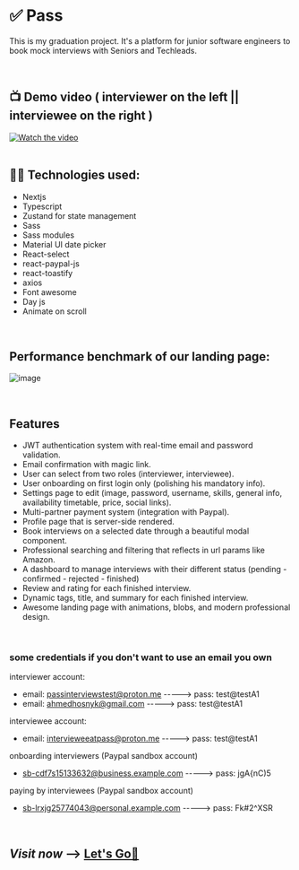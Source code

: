 # ✅ Pass
This is my graduation project. It's a platform for junior software engineers to book mock interviews with Seniors and Techleads. 

<br/>

## 📺 Demo video ( interviewer on the left || interviewee on the right )
<a href="https://www.youtube.com/watch?v=LVI-IXE5Ixw" target="_blank" rel="noopener">
 <img src="http://img.youtube.com/vi/LVI-IXE5Ixw/maxresdefault.jpg" alt="Watch the video"/>
</a>

<br/>
<br/>   


## 👨‍💻 Technologies used:
- Nextjs
- Typescript
- Zustand for state management
- Sass
- Sass modules
- Material UI date picker
- React-select
- react-paypal-js
- react-toastify
- axios
- Font awesome
- Day js
- Animate on scroll

<br>

## Performance benchmark of our landing page:
![image](https://github.com/1Mouse/pass/assets/49732309/d326c19f-4b7a-4e69-8f15-d45d1f05cbfc)

<br/>

## Features
- JWT authentication system with real-time email and password validation.
- Email confirmation with magic link.
- User can select from two roles (interviewer, interviewee).
- User onboarding on first login only (polishing his mandatory info). 
- Settings page to edit (image, password, username, skills, general info, availability timetable, price, social links).
- Multi-partner payment system (integration with Paypal).
- Profile page that is server-side rendered.
- Book interviews on a selected date through a beautiful modal component.
- Professional searching and filtering that reflects in url params like Amazon.
- A dashboard to manage interviews with their different status (pending - confirmed - rejected - finished)
- Review and rating for each finished interview.
- Dynamic tags, title, and summary for each finished interview.
- Awesome landing page with animations, blobs, and modern professional design.

<br/>

### some credentials if you don't want to use an email you own
interviewer account: 
- email: passinterviewstest@proton.me -----> pass: test@testA1
- email: ahmedhosnyk@gmail.com  -----> pass: test@testA1     

interviewee account:
- email: intervieweeatpass@proton.me -----> pass: test@testA1

onboarding interviewers (Paypal sandbox account)
- sb-cdf7s15133632@business.example.com -----> pass: jgA{nC)5

paying by interviewees (Paypal sandbox account)
- sb-lrxjg25774043@personal.example.com -----> pass: Fk#2^XSR    

<br/>

## **_Visit now_** -->  <a href="https://pass-1mouse.vercel.app/" target="_blank" rel="noopener">Let's Go🚀</a>



